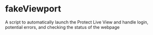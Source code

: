 # fakeViewport
A script to automatically launch the Protect Live View and handle login, potential errors, and checking the status of the webpage
